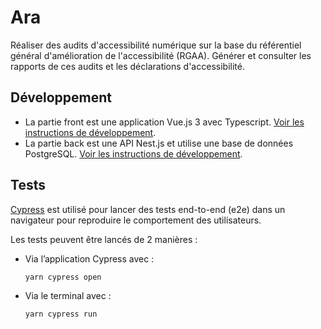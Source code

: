 # Ara

Réaliser des audits d'accessibilité numérique sur la base du référentiel général d'amélioration de l'accessibilité (RGAA).
Générer et consulter les rapports de ces audits et les déclarations d'accessibilité.

## Développement

- La partie front est une application Vue.js 3 avec Typescript. [Voir les instructions de développement](https://github.com/DISIC/Ara/blob/main/confiture-web-app/README.md).
- La partie back est une API Nest.js et utilise une base de données PostgreSQL. [Voir les instructions de développement](https://github.com/DISIC/Ara/blob/main/confiture-rest-api/README.md).

## Tests

[Cypress](https://www.cypress.io/) est utilisé pour lancer des tests end-to-end (e2e) dans un navigateur pour reproduire le comportement des utilisateurs.

Les tests peuvent être lancés de 2 manières :

- Via l’application Cypress avec :

  ```sh
  yarn cypress open
  ```

- Via le terminal avec :

  ```sh
  yarn cypress run
  ```

